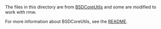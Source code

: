 The files in this directory are from
[BSDCoreUtils](https://github.com/DiegoMagdaleno) and some are modified to
work with rmw.

For more information about BSDCoreUtils, see the
[README](https://github.com/DiegoMagdaleno/BSDCoreUtils/blob/master/README.md).
